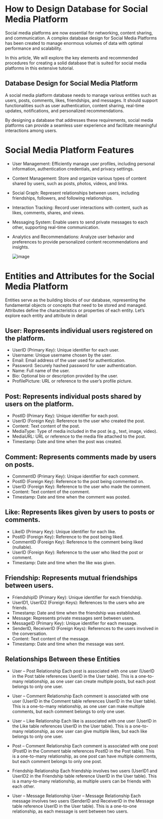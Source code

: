 # How to Design Database for Social Media Platform
Social media platforms are now essential for networking, content sharing, and communication. A complex database design for Social Media Platforms has been created to manage enormous volumes of data with optimal performance and scalability.

In this article, We will explore the key elements and recommended procedures for creating a solid database that is suited for social media platforms in this extensive tutorial.

## Database Design for Social Media Platform
A social media platform database needs to manage various entities such as users, posts, comments, likes, friendships, and messages. It should support functionalities such as user authentication, content sharing, real-time updates, notifications, and personalized recommendations.

By designing a database that addresses these requirements, social media platforms can provide a seamless user experience and facilitate meaningful interactions among users.

# Social Media Platform Features

* User Management: Efficiently manage user profiles, including personal information, authentication credentials, and privacy settings.
* Content Management: Store and organize various types of content shared by users, such as posts, photos, videos, and links.
* Social Graph: Represent relationships between users, including friendships, followers, and following relationships.
* Interaction Tracking: Record user interactions with content, such as likes, comments, shares, and views.
* Messaging System: Enable users to send private messages to each other, supporting real-time communication.
* Analytics and Recommendations: Analyze user behavior and preferences to provide personalized content recommendations and insights.

  ![image](https://github.com/alexntwu/mssql-sns/assets/1982325/8cc6a3a2-c01e-4c53-9970-3d5652ad0037)


# Entities and Attributes for the Social Media Platform
Entities serve as the building blocks of our database, representing the fundamental objects or concepts that need to be stored and managed. Attributes define the characteristics or properties of each entity. Let’s explore each entity and attribute in detail

## User: Represents individual users registered on the platform.
* UserID (Primary Key): Unique identifier for each user.
* Username: Unique username chosen by the user.
* Email: Email address of the user used for authentication.
* Password: Securely hashed password for user authentication.
* Name: Full name of the user.
* Bio: Optional bio or description provided by the user.
* ProfilePicture: URL or reference to the user’s profile picture.

## Post: Represents individual posts shared by users on the platform.
* PostID (Primary Key): Unique identifier for each post.
* UserID (Foreign Key): Reference to the user who created the post.
* Content: Text content of the post.
* MediaType: Type of media included in the post (e.g., text, image, video).
* MediaURL: URL or reference to the media file attached to the post.
* Timestamp: Date and time when the post was created.

## Comment: Represents comments made by users on posts.
* CommentID (Primary Key): Unique identifier for each comment.
* PostID (Foreign Key): Reference to the post being commented on.
* UserID (Foreign Key): Reference to the user who made the comment.
* Content: Text content of the comment.
* Timestamp: Date and time when the comment was posted.

## Like: Represents likes given by users to posts or comments.
* LikeID (Primary Key): Unique identifier for each like.
* PostID (Foreign Key): Reference to the post being liked.
* CommentID (Foreign Key): Reference to the comment being liked (nullable).
* UserID (Foreign Key): Reference to the user who liked the post or comment.
* Timestamp: Date and time when the like was given.

## Friendship: Represents mutual friendships between users.
* FriendshipID (Primary Key): Unique identifier for each friendship.
* UserID1, UserID2 (Foreign Keys): References to the users who are friends.
* Timestamp: Date and time when the friendship was established.
* Message: Represents private messages sent between users.
* MessageID (Primary Key): Unique identifier for each message.
* SenderID, ReceiverID (Foreign Keys): References to the users involved in the conversation.
* Content: Text content of the message.
* Timestamp: Date and time when the message was sent.

## Relationships Between these Entities
* User – Post Relationship
Each post is associated with one user (UserID in the Post table references UserID in the User table).
This is a one-to-many relationship, as one user can create multiple posts, but each post belongs to only one user.

* User – Comment Relationship
Each comment is associated with one user (UserID in the Comment table references UserID in the User table).
This is a one-to-many relationship, as one user can make multiple comments, but each comment belongs to only one user.

* User – Like Relationship
Each like is associated with one user (UserID in the Like table references UserID in the User table).
This is a one-to-many relationship, as one user can give multiple likes, but each like belongs to only one user.

* Post – Comment Relationship
Each comment is associated with one post (PostID in the Comment table references PostID in the Post table).
This is a one-to-many relationship, as one post can have multiple comments, but each comment belongs to only one post.

* Friendship Relationship
Each friendship involves two users (UserID1 and UserID2 in the Friendship table reference UserID in the User table).
This is a many-to-many relationship, as multiple users can be friends with each other.

* User – Message Relationship
User – Message Relationship
Each message involves two users (SenderID and ReceiverID in the Message table reference UserID in the User table).
This is a one-to-one relationship, as each message is sent between two users.

